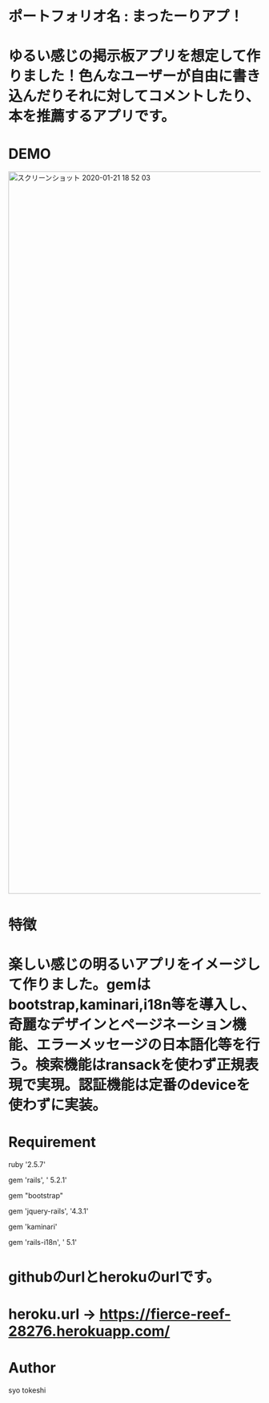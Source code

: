 # ポートフォリオ名 : まったーりアプ！

# ゆるい感じの掲示板アプリを想定して作りました！色んなユーザーが自由に書き込んだりそれに対してコメントしたり、本を推薦するアプリです。

# DEMO
<img width="1440" alt="スクリーンショット 2020-01-21 18 52 03" src="https://user-images.githubusercontent.com/54713809/72795899-bac2d580-3c81-11ea-9941-a9611bce952e.png">

# 特徴

# 楽しい感じの明るいアプリをイメージして作りました。gemはbootstrap,kaminari,i18n等を導入し、奇麗なデザインとページネーション機能、エラーメッセージの日本語化等を行う。検索機能はransackを使わず正規表現で実現。認証機能は定番のdeviceを使わずに実装。

# Requirement

ruby '2.5.7'

gem 'rails', ' 5.2.1'

gem "bootstrap"

gem 'jquery-rails', '4.3.1'

gem 'kaminari'

gem 'rails-i18n', ' 5.1'

# githubのurlとherokuのurlです。

# heroku.url → https://fierce-reef-28276.herokuapp.com/

# Author

syo tokeshi
